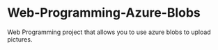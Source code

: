 # Web-Programming-Azure-Blobs

Web Programming project that allows you to use azure blobs to upload pictures.
